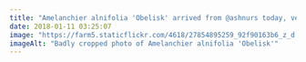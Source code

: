 ```yaml
---
title: "Amelanchier alnifolia 'Obelisk' arrived from @ashnurs today, very professionally packaged, healthy plant, reasonably priced, thank you 🙂"
date: 2018-01-11 03:25:07
image: "https://farm5.staticflickr.com/4618/27854895259_92f90163b6_z_d.jpg"
imageAlt: "Badly cropped photo of Amelanchier alnifolia 'Obelisk'"
---
```

